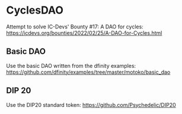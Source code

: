 # CyclesDAO
Attempt to solve IC-Devs' Bounty #17: A DAO for cycles: https://icdevs.org/bounties/2022/02/25/A-DAO-for-Cycles.html

## Basic DAO
Use the basic DAO written from the dfinity examples: https://github.com/dfinity/examples/tree/master/motoko/basic_dao

## DIP 20
Use the DIP20 standard token: https://github.com/Psychedelic/DIP20
